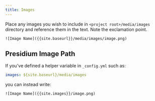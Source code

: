 ```yaml
---
title: Images
---
```


Place any images you wish to include in `<project root>/media/images` directory and reference them in the text. Note the exclamation point.

```
![Image Name]({{site.baseurl}}/media/images/image.png)
```

## Presidium Image Path

If you've defined a helper variable in `_config.yml` such as:

```yml
images: ${site.baseurl}/media/images
```

you can instead write:

```
![Image Name]({{site.images}}/image.png)
```